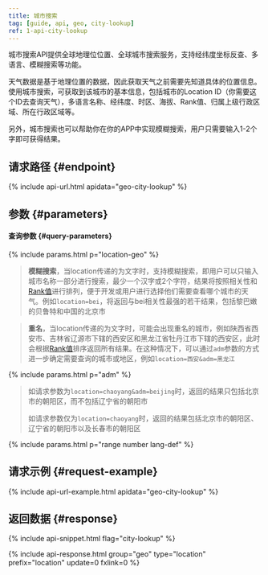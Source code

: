 ```yaml
---
title: 城市搜索
tag: [guide, api, geo, city-lookup]
ref: 1-api-city-lookup
---
```


城市搜索API提供全球地理位位置、全球城市搜索服务，支持经纬度坐标反查、多语言、模糊搜索等功能。

天气数据是基于地理位置的数据，因此获取天气之前需要先知道具体的位置信息。使用城市搜索，可获取到该城市的基本信息，包括城市的Location ID（你需要这个ID去查询天气），多语言名称、经纬度、时区、海拔、Rank值、归属上级行政区域、所在行政区域等。 

另外，城市搜索也可以帮助你在你的APP中实现模糊搜索，用户只需要输入1-2个字即可获得结果。

## 请求路径 {#endpoint}

{% include api-url.html apidata="geo-city-lookup" %}

## 参数 {#parameters}

#### 查询参数 {#query-parameters}

{% include params.html p="location-geo" %}

> **模糊搜索**，当location传递的为文字时，支持模糊搜索，即用户可以只输入城市名称一部分进行搜索，最少一个汉字或2个字符，结果将按照相关性和[Rank值](/docs/resource/glossary/#rank)进行排列，便于开发或用户进行选择他们需要查看哪个城市的天气。例如`location=bei`，将返回与bei相关性最强的若干结果，包括黎巴嫩的贝鲁特和中国的北京市

> **重名**，当location传递的为文字时，可能会出现重名的城市，例如陕西省西安市、吉林省辽源市下辖的西安区和黑龙江省牡丹江市下辖的西安区，此时会根据[Rank值](/docs/resource/glossary/#rank)排序返回所有结果。在这种情况下，可以通过`adm`参数的方式进一步确定需要查询的城市或地区，例如`location=西安&adm=黑龙江`

{% include params.html p="adm" %}

> 如请求参数为`location=chaoyang&adm=beijing`时，返回的结果只包括北京市的朝阳区，而不包括辽宁省的朝阳市
> 
> 如请求参数仅为`location=chaoyang`时，返回的结果包括北京市的朝阳区、辽宁省的朝阳市以及长春市的朝阳区

{% include params.html p="range number lang-def" %}

## 请求示例 {#request-example}

{% include api-url-example.html apidata="geo-city-lookup" %}

## 返回数据 {#response}

{% include api-snippet.html flag="city-lookup" %}

{% include api-response.html group="geo" type="location" prefix="location" update=0 fxlink=0 %}